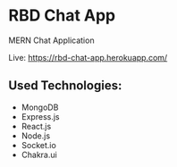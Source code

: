 # RBD Chat App
MERN Chat Application

Live: https://rbd-chat-app.herokuapp.com/

## Used Technologies: 
* MongoDB
* Express.js
* React.js
* Node.js
* Socket.io
* Chakra.ui
